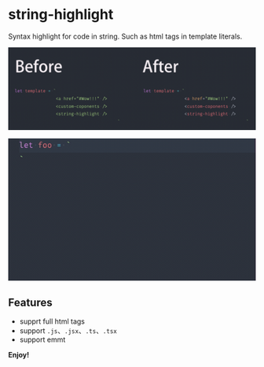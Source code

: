 # string-highlight

Syntax highlight for code in string. Such as html tags in template literals.

![](src/static/diff.png)

![](src/static/show.gif)

## Features

- supprt full html tags
- support `.js`、`.jsx`、`.ts`、`.tsx`
- support emmt

<!--
## Known Issues

NULL
 
## Release Notes


### 1.0.0

Initial release of ...

### 1.0.1

Fixed issue #.

### 1.1.0

Added features X, Y, and Z.

-----------------------------------------------------------------------------------------------------------

## Working with Markdown

**Note:** You can author your README using Visual Studio Code.  Here are some useful editor keyboard shortcuts:

* Split the editor (`Cmd+\` on macOS or `Ctrl+\` on Windows and Linux)
* Toggle preview (`Shift+CMD+V` on macOS or `Shift+Ctrl+V` on Windows and Linux)
* Press `Ctrl+Space` (Windows, Linux) or `Cmd+Space` (macOS) to see a list of Markdown snippets

### For more information

* [Visual Studio Code's Markdown Support](http://code.visualstudio.com/docs/languages/markdown)
* [Markdown Syntax Reference](https://help.github.com/articles/markdown-basics/) -->

**Enjoy!**
